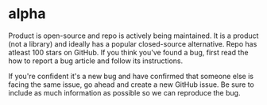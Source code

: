 # alpha
Product is open-source and repo is actively being maintained.
It is a product (not a library) and ideally has a popular closed-source alternative.
Repo has atleast 100 stars on GitHub.
If you think you've found a bug, first read the how to report a bug article and follow its instructions.

If you're confident it's a new bug and have confirmed that someone else is facing the same issue, go ahead and create a new GitHub issue. Be sure to include as much information as possible so we can reproduce the bug.

